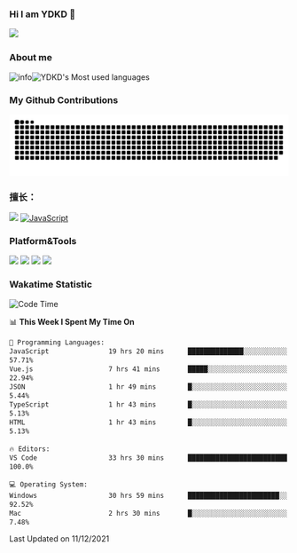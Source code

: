 ### Hi I am YDKD 👋

![](https://visitor-badge.glitch.me/badge?page_id=YDKD.readme)

### About me
![info](https://github-readme-stats.vercel.app/api?username=YDKD&show_icons=true&theme=cobalt)![YDKD's Most used languages](https://github-readme-stats.vercel.app/api/top-langs/?username=YDKD&layout=compact&hide_border=true&langs_count=8)

### My Github Contributions
![](https://raw.githubusercontent.com/YDKD/YDKD/main/assets/github-contribution-grid-snake.svg)

### 擅长：<br />
[![](https://img.shields.io/badge/-Vue.js-007396?style=flat-square&logo=Vue.js&logoColor=#4FC08D)](https://cn.vuejs.org/)
[![JavaScript](https://img.shields.io/badge/-JavaScript-f7e018?style=flat-square&logo=javascript&logoColor=white)]()

### Platform&Tools <br/>

[![]( https://img.shields.io/badge/macOS-Big%20Sur-292e33?style=flat-square&logo=apple&logoColor=ffffff )]() [![](https://img.shields.io/badge/Windows-10-2376bc?style=flat-square&logo=windows&logoColor=ffffff)]() [![]( https://img.shields.io/badge/IDE-Visual%20Studio%20Code-blue?style=flat-square&logo=visual-studio-code&logoColor=ffffff )]() [![]( https://img.shields.io/badge/iPhone-12-999999?style=flat-square&logo=apple&logoColor=ffffff)]() <br />

### Wakatime Statistic
<!--START_SECTION:waka-->
![Code Time](http://img.shields.io/badge/Code%20Time-225%20hrs%2041%20mins-blue)

📊 **This Week I Spent My Time On** 

```text
💬 Programming Languages: 
JavaScript               19 hrs 20 mins      ██████████████░░░░░░░░░░░   57.71% 
Vue.js                   7 hrs 41 mins       █████░░░░░░░░░░░░░░░░░░░░   22.94% 
JSON                     1 hr 49 mins        █░░░░░░░░░░░░░░░░░░░░░░░░   5.44% 
TypeScript               1 hr 43 mins        █░░░░░░░░░░░░░░░░░░░░░░░░   5.13% 
HTML                     1 hr 43 mins        █░░░░░░░░░░░░░░░░░░░░░░░░   5.13%

🔥 Editors: 
VS Code                  33 hrs 30 mins      █████████████████████████   100.0%

💻 Operating System: 
Windows                  30 hrs 59 mins      ███████████████████████░░   92.52% 
Mac                      2 hrs 30 mins       █░░░░░░░░░░░░░░░░░░░░░░░░   7.48%

```


 Last Updated on 11/12/2021
<!--END_SECTION:waka-->

<!--
**YDKD/YDKD** is a ✨ _special_ ✨ repository because its `README.md` (this file) appears on your GitHub profile.

Here are some ideas to get you started:

- 🔭 I’m currently working on ...
- 🌱 I’m currently learning ...
- 👯 I’m looking to collaborate on ...
- 🤔 I’m looking for help with ...
- 💬 Ask me about ...
- 📫 How to reach me: ...
- 😄 Pronouns: ...
- ⚡ Fun fact: ...
-->
